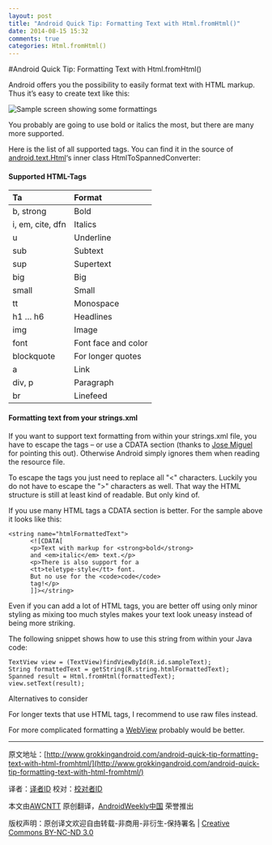 ```yaml
---
layout: post
title: "Android Quick Tip: Formatting Text with Html.fromHtml()"
date: 2014-08-15 15:32
comments: true
categories: Html.fromHtml()
---
```


#Android Quick Tip: Formatting Text with Html.fromHtml()

Android offers you the possibility to easily format text with HTML markup. Thus it’s easy to create text like this:

![Sample screen showing some formattings](http://d3a0c3fa3t59bz.cloudfront.net/wordpress/wp-content/uploads/2012/08/sampleScreen.png)

You probably are going to use bold or italics the most, but there are many more supported.

Here is the list of all supported tags. You can find it in the source of [android.text.Html](https://android.googlesource.com/platform/frameworks/base/+/refs/heads/master/core/java/android/text/Html.java)‘s inner class HtmlToSpannedConverter:

#### Supported HTML-Tags
| Ta              | Format            | 
|:----------------|:------------------|
| b, strong       | Bold              |	
|i, em, cite, dfn |	Italics            |
|u                | Underline         |
|sub              |	Subtext            |
|sup              |	Supertext          |
|big              | Big              |
|small            |	Small              |
|tt               |	Monospace          |
|h1 … h6          |	Headlines          |
|img              |	Image              |
|font             |	Font face and color|
|blockquote       | For longer quotes  |
|a                |	Link               |
|div, p	          | Paragraph          |
|br	              | Linefeed           |

#### Formatting text from your strings.xml

If you want to support text formatting from within your strings.xml file, you have to escape the tags – or use a CDATA section (thanks to [Jose Miguel](http://www.conzebit.com/) for pointing this out). Otherwise Android simply ignores them when reading the resource file.

To escape the tags you just need to replace all "<" characters. Luckily you do not have to escape the ">" characters as well. That way the HTML structure is still at least kind of readable. But only kind of.

If you use many HTML tags a CDATA section is better. For the sample above it looks like this:

```
<string name="htmlFormattedText">
      <![CDATA[
      <p>Text with markup for <strong>bold</strong>
      and <em>italic</em> text.</p>
      <p>There is also support for a 
      <tt>teletype-style</tt> font. 
      But no use for the <code>code</code>
      tag!</p>
      ]]></string>
```

Even if you can add a lot of HTML tags, you are better off using only minor styling as mixing too much styles makes your text look uneasy instead of being more striking.

The following snippet shows how to use this string from within your Java code:

```
TextView view = (TextView)findViewById(R.id.sampleText);
String formattedText = getString(R.string.htmlFormattedText);
Spanned result = Html.fromHtml(formattedText);
view.setText(result);
```
Alternatives to consider

For longer texts that use HTML tags, I recommend to use raw files instead.

For more complicated formatting a [WebView](https://developer.android.com/reference/android/webkit/WebView.html) probably would be better.

---


原文地址：[http://www.grokkingandroid.com/android-quick-tip-formatting-text-with-html-fromhtml/](http://www.grokkingandroid.com/android-quick-tip-formatting-text-with-html-fromhtml/)

译者：[译者ID](https://github.com/译者ID) 校对：[校对者ID](https://github.com/校对者ID)

本文由[AWCNTT](https://github.com/AWCNTT) 原创翻译，[AndroidWeekly中国](http://www.androidweekly.cn/) 荣誉推出

版权声明：原创译文欢迎自由转载-非商用-非衍生-保持署名 | [Creative Commons BY-NC-ND 3.0](http://creativecommons.org/licenses/by-nc-nd/3.0/deed.zh)